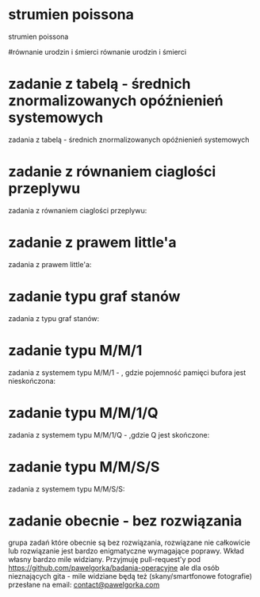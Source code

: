 # strumien poissona
strumien poissona

#równanie urodzin i śmierci
równanie urodzin i śmierci

# zadanie z tabelą - średnich znormalizowanych opóźnienień systemowych
zadania z tabelą - średnich znormalizowanych opóźnienień systemowych

# zadanie z równaniem ciaglości przeplywu
zadania z równaniem ciaglości przeplywu:

# zadanie z prawem little'a
zadania z prawem little'a: 

# zadanie typu graf stanów
zadania z typu graf stanów: 

# zadanie typu M/M/1
zadania z systemem typu M/M/1 - , gdzie pojemność pamięci bufora jest nieskończona:

# zadanie typu M/M/1/Q
zadania z systemem typu M/M/1/Q - ,gdzie Q jest skończone: 

# zadanie typu M/M/S/S
zadania z systemem typu M/M/S/S:
 
# zadanie obecnie - bez rozwiązania
grupa zadań które obecnie są bez rozwiązania, rozwiązane nie całkowicie lub rozwiązanie jest bardzo enigmatyczne wymagające poprawy. Wkład własny bardzo mile widziany. Przyjmuję pull-request'y pod https://github.com/pawelgorka/badania-operacyjne ale dla osób nieznających gita - mile widziane będą też (skany/smartfonowe fotografie) przesłane na email: contact@pawelgorka.com